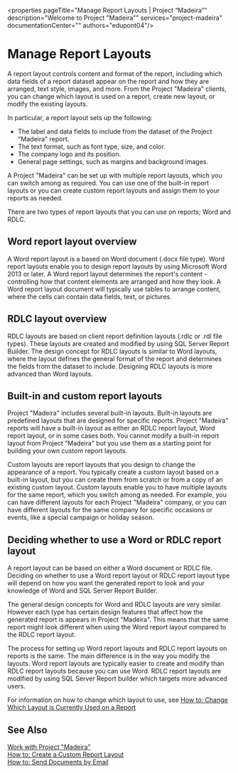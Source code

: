 <properties
	pageTitle="Manage Report Layouts | Project “Madeira”"
        description="Welcome to Project "Madeira"" 
        services="project-madeira" 
        documentationCenter=""
        authors="edupont04"/>
<tags
    ms.service="project-madeira"
    ms.topic="article"
    ms.author="edupont04" />
    
# Manage Report Layouts
A report layout controls content and format of the report, including which data fields of a report dataset appear on the report and how they are arranged, text style, images, and more. From the Project "Madeira" clients, you can change which layout is used on a report, create new layout, or modify the existing layouts. 

In particular, a report layout sets up the following:

- The label and data fields to include from the dataset of the Project "Madeira" report.
- The text format, such as font type, size, and color.
- The company logo and its position.
- General page settings, such as margins and background images. 

A Project "Madeira" can be set up with multiple report layouts, which you can switch among as required. You can use one of the built-in report layouts or you can create custom report layouts and assign them to your reports as needed.

There are two types of report layouts that you can use on reports; Word and RDLC.

## Word report layout overview
A Word report layout is a based on Word document (.docx file type). Word report layouts enable you to design report layouts by using Microsoft Word 2013 or later. A Word report layout determines the report's content - controlling how that content elements are arranged and how they look. A Word report layout document will typically use tables to arrange content, where the cells can contain data fields, text, or pictures.

## RDLC layout overview
RDLC layouts are based on client report definition layouts (.rdlc or .rdl file types). These layouts are created and modified by using SQL Server Report Builder. The design concept for RDLC layouts is similar to Word layouts, where the layout defines the general format of the report and determines the fields from the dataset to include. Designing RDLC layouts is more advanced than Word layouts.

## Built-in and custom report layouts
Project "Madeira" includes several built-in layouts. Built-in layouts are predefined layouts that are designed for specific reports. Project "Madeira" reports will have a built-in layout as either an RDLC report layout, Word report layout, or in some cases both. You cannot modify a built-in report layout from Project "Madeira" but you use them as a starting point for building your own custom report layouts. 

Custom layouts are report layouts that you design to change the appearance of a report. You typically create a custom layout based on a built-in layout, but you can create them from scratch or from a copy of an existing custom layout. Custom layouts enable you to have multiple layouts for the same report, which you switch among as needed. For example, you can have different layouts for each Project "Madeira" company, or you can have different layouts for the same company for specific occasions or events, like a special campaign or holiday season.

## Deciding whether to use a Word or RDLC report layout 
A report layout can be based on either a Word document or RDLC file. Deciding on whether to use a Word report layout or RDLC report layout type will depend on how you want the generated report to look and your knowledge of Word and SQL Server Report Builder. 

The general design concepts for Word and RDLC layouts are very similar. However each type has certain design features that affect how the generated report is appears in Project "Madeira". This means that the same report might look different when using the Word report layout compared to the RDLC report layout.

The process for setting up Word report layouts and RDLC report layouts on reports is the same. The main difference is in the way you modify the layouts. Word report layouts are typically easier to create and modify than RDLC report layouts because you can use Word. RDLC report layouts are modified by using SQL Server Report builder which targets more advanced users.

For information on how to change which layout to use, see [How to: Change Which Layout is Currently Used on a Report](ui-how-change-layout-currently-used-report.md)

## See Also
[Work with Project "Madeira"](ui-work-product.md)  
[How to: Create a Custom Report Layout](ui-how-create-custom-report-layout.md)  
[How to: Send Documents by Email](ui-how-send-documents-email.md)
